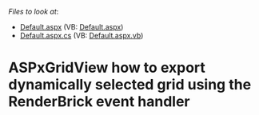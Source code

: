<!-- default file list -->
*Files to look at*:

* [Default.aspx](./CS/Exporter/Default.aspx) (VB: [Default.aspx](./VB/Exporter/Default.aspx))
* [Default.aspx.cs](./CS/Exporter/Default.aspx.cs) (VB: [Default.aspx.vb](./VB/Exporter/Default.aspx.vb))
<!-- default file list end -->
# ASPxGridView how to export dynamically selected grid using the RenderBrick event handler

<br/>


